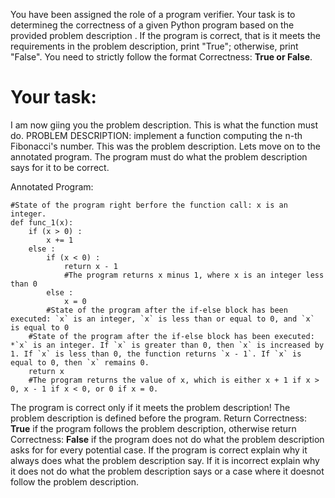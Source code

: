 
You have been assigned the role of a program verifier. Your task is to determineg the correctness of a given Python program based on the provided problem description . If the program is correct, that is it meets the requirements in the problem description, print "True"; otherwise, print "False". You need to strictly follow the format Correctness: **True or False**.

# Your task:
I am now giing you the problem description. This is what the function must do.
PROBLEM DESCRIPTION: implement a function computing the n-th Fibonacci's number.
This was the problem description. Lets move on to the  annotated program. The program must do what the problem description says for it to be correct.

Annotated Program:
```
#State of the program right berfore the function call: x is an integer.
def func_1(x):
    if (x > 0) :
        x += 1
    else :
        if (x < 0) :
            return x - 1
            #The program returns x minus 1, where x is an integer less than 0
        else :
            x = 0
        #State of the program after the if-else block has been executed: `x` is an integer, `x` is less than or equal to 0, and `x` is equal to 0
    #State of the program after the if-else block has been executed: *`x` is an integer. If `x` is greater than 0, then `x` is increased by 1. If `x` is less than 0, the function returns `x - 1`. If `x` is equal to 0, then `x` remains 0.
    return x
    #The program returns the value of x, which is either x + 1 if x > 0, x - 1 if x < 0, or 0 if x = 0.

```
The program is correct only if it meets the problem description! The problem description is defined before the program.  Return Correctness: **True** if the program follows the problem description, otherwise return Correctness: **False** if the program does not do what the problem description asks for for every potential case.
If the program is correct explain why it always does what the problem description say. If it is incorrect explain why it does not do what the problem description says or a case where it doesnot follow the problem description.
